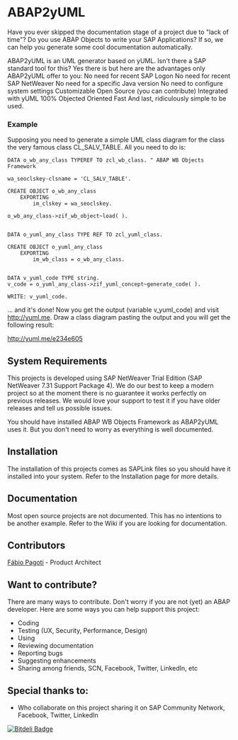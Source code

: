 ABAP2yUML
================================

Have you ever skipped the documentation stage of a project due to "lack of time"? Do you use ABAP Objects to write your SAP Applications? If so, we can help you generate some cool documentation automatically.
   
ABAP2yUML is an UML generator based on yUML. Isn't there a SAP standard tool for this? Yes there is but here are the advantages only ABAP2yUML offer to you:
No need for recent SAP Logon
No need for recent SAP NetWeaver
No need for a specific Java version
No need to configure system settings
Customizable
Open Source (you can contribute)
Integrated with yUML
100% Objected Oriented
Fast
And last, ridiculously simple to be used. 


### Example
Supposing you need to generate a simple UML class diagram for the class the very famous class CL_SALV_TABLE. All you need to do is:

```ABAP﻿
DATA o_wb_any_class TYPE﻿REF TO zcl_wb_class. " ABAP WB Objects Framework

wa_seoclskey-clsname = 'CL_SALV_TABLE'.

CREATE OBJECT o_wb_any_class
	EXPORTING
		﻿﻿im_clskey = wa_seoclskey.
		
o_wb_any_class->zif_wb_object~load( ).


DATA o_yuml_any_class TYPE REF TO zcl_yuml_class.

CREATE OBJECT o_yuml_any_class
	EXPORTING
		﻿﻿﻿im_wb_class = o_wb_any_class.
		

DATA v_yuml_code TYPE string.
v_code = o_yuml_any_class->zif_yuml_concept~generate_code( ).

WRITE: v_yuml_code.
 ```
... and it's done! Now you get the output (variable v_yuml_code) and visit http://yuml.me.
Draw a class diagram pasting the output and you will get the following result:

http://yuml.me/e234e605


## System Requirements
This projects is developed using SAP NetWeaver Trial Edition (SAP NetWeaver 7.31 Support Package 4). We do our best to keep a modern project so at the moment there is no guarantee it works perfectly on previous releases. We would love your support to test it if you have older releases and tell us possible issues.

You should have installed ABAP WB Objects Framework as ABAP2yUML uses it. But you don't need to worry as everything is well documented.

## Installation
The installation of this projects comes as SAPLink files so you should have it installed into your system. Refer to the Installation page for more details.

## Documentation
Most open source projects are not documented. This has no intentions to be another example. Refer to the Wiki if you are looking for documentation.

## Contributors

[Fábio Pagoti](http://br.linkedin.com/in/fabiopagoti/) - Product Architect

## Want to contribute? 
There are many ways to contribute. Don't worry if you are not (yet) an ABAP developer. Here are some ways you can help support this project:
* Coding
* Testing (UX, Security, Performance, Design)
* Using
* Reviewing documentation
* Reporting bugs
* Suggesting enhancements
* Sharing among friends, SCN, Facebook, Twitter, LinkedIn, etc

## Special thanks to:
* Who collaborate on this project sharing it on SAP Community Network, Facebook, Twitter, LinkedIn

[![Bitdeli Badge](https://d2weczhvl823v0.cloudfront.net/fabiopagoti/wb-objects/trend.png)](https://bitdeli.com/free "Bitdeli Badge")


